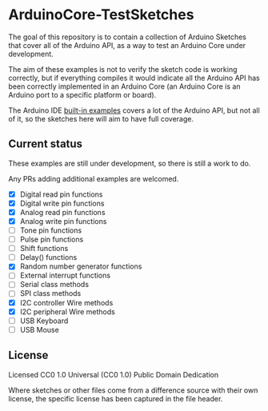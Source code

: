 # ArduinoCore-TestSketches

The goal of this repository is to contain a collection of Arduino Sketches that
cover all of the Arduino API, as a way to test an Arduino Core under development.

The aim of these examples is not to verify the sketch code is working
correctly, but if everything compiles it would indicate all the Arduino API
has been correctly implemented in an Arduino Core (an Arduino Core is an
Arduino port to a specific platform or board).

The Arduino IDE [built-in examples](https://github.com/arduino/arduino-examples)
covers a lot of the Arduino API, but not all of it, so the sketches here will
aim to have full coverage.

## Current status

These examples are still under development, so there is still a work to do.

Any PRs adding additional examples are welcomed.

- [x] Digital read pin functions
- [x] Digital write pin functions
- [x] Analog read pin functions
- [x] Analog write pin functions
- [ ] Tone pin functions
- [ ] Pulse pin functions
- [ ] Shift functions
- [ ] Delay() functions
- [x] Random number generator functions
- [ ] External interrupt functions
- [ ] Serial class methods
- [ ] SPI class methods
- [x] I2C controller Wire methods
- [x] I2C peripheral Wire methods
- [ ] USB Keyboard
- [ ] USB Mouse

## License

Licensed CC0 1.0 Universal (CC0 1.0) Public Domain Dedication

Where sketches or other files come from a difference source with their own
license, the specific license has been captured in the file header.
